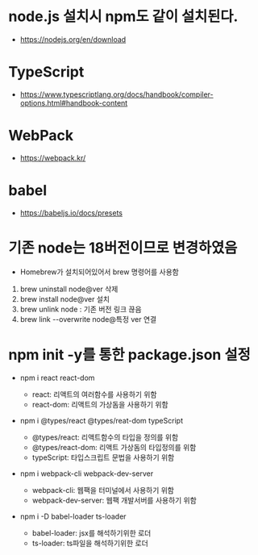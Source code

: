 # node.js 설치시 npm도 같이 설치된다.
- https://nodejs.org/en/download

# TypeScript
- https://www.typescriptlang.org/docs/handbook/compiler-options.html#handbook-content

# WebPack
- https://webpack.kr/

# babel
- https://babeljs.io/docs/presets

# 기존 node는 18버전이므로 변경하였음
- Homebrew가 설치되어있어서 brew 명령어를 사용함
1. brew uninstall node@ver 삭제
2. brew install node@ver 설치
3. brew unlink node : 기존 버전 링크 끊음
4. brew link --overwrite node@특정 ver 연결

# npm init -y를 통한 package.json 설정
- npm i react react-dom 
  - react: 리액트의 여러함수를 사용하기 위함
  - react-dom: 리액트의 가상돔을 사용하기 위함
  
- npm i @types/react @types/reat-dom typeScript
  - @types/react: 리액트함수의 타입을 정의를 위함
  - @types/react-dom: 리액트 가상돔의 타입정의를 위함
  - typeScript: 타입스크립트 문법을 사용하기 위함

- npm i webpack-cli webpack-dev-server
  - webpack-cli: 웹팩을 터미널에서 사용하기 위함
  - webpack-dev-server: 웹팩 개발서버를 사용하기 위함

- npm i -D babel-loader ts-loader
  - babel-loader: jsx를 해석하기위한 로더
  - ts-loader: ts파일을 해석하기위한 로더